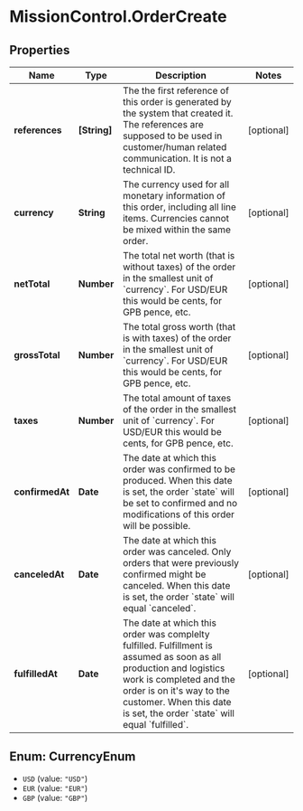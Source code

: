 # MissionControl.OrderCreate

## Properties
Name | Type | Description | Notes
------------ | ------------- | ------------- | -------------
**references** | **[String]** | The the first reference of this order is generated by the system that created it. The references are supposed to be used in customer/human related communication. It is not a technical ID. | [optional] 
**currency** | **String** | The currency used for all monetary information of this order, including all line items. Currencies cannot be mixed within the same order. | [optional] 
**netTotal** | **Number** | The total net worth (that is without taxes) of the order in the smallest unit of &#x60;currency&#x60;. For USD/EUR this would be cents, for GPB pence, etc. | [optional] 
**grossTotal** | **Number** | The total gross worth (that is with taxes) of the order in the smallest unit of &#x60;currency&#x60;. For USD/EUR this would be cents, for GPB pence, etc. | [optional] 
**taxes** | **Number** | The total amount of taxes of the order in the smallest unit of &#x60;currency&#x60;. For USD/EUR this would be cents, for GPB pence, etc. | [optional] 
**confirmedAt** | **Date** | The date at which this order was confirmed to be produced. When this date is set, the order &#x60;state&#x60; will be set to confirmed and no modifications of this order will be possible. | [optional] 
**canceledAt** | **Date** | The date at which this order was canceled. Only orders that were previously confirmed might be canceled. When this date is set, the order &#x60;state&#x60; will equal &#x60;canceled&#x60;. | [optional] 
**fulfilledAt** | **Date** | The date at which this order was complelty fulfilled. Fulfillment is assumed as soon as all production and logistics work is completed and the order is on it&#x27;s way to the customer. When this date is set, the order &#x60;state&#x60; will equal &#x60;fulfilled&#x60;. | [optional] 

<a name="CurrencyEnum"></a>
## Enum: CurrencyEnum

* `USD` (value: `"USD"`)
* `EUR` (value: `"EUR"`)
* `GBP` (value: `"GBP"`)

